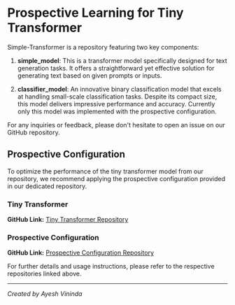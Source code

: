 # Prospective Learning for Tiny Transformer

Simple-Transformer is a repository featuring two key components:

1. **simple_model**: This is a transformer model specifically designed for text generation tasks. It offers a straightforward yet effective solution for generating text based on given prompts or inputs.

2. **classifier_model**: An innovative binary classification model that excels at handling small-scale classification tasks. Despite its compact size, this model delivers impressive performance and accuracy. Currently only this model was implemented with the prospective configuration.

For any inquiries or feedback, please don't hesitate to open an issue on our GitHub repository.

## Prospective Configuration

To optimize the performance of the tiny transformer model from our repository, we recommend applying the prospective configuration provided in our dedicated repository.

### Tiny Transformer

**GitHub Link:** [Tiny Transformer Repository](https://github.com/saeeddhqan/tiny-transformer)

### Prospective Configuration

**GitHub Link:** [Prospective Configuration Repository](https://github.com/YuhangSong/Prospective-Configuration)

For further details and usage instructions, please refer to the respective repositories linked above.

---
*Created by Ayesh Vininda*